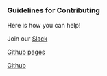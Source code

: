 ### Guidelines for Contributing
Here is how you can help!

Join our [Slack](https://eugenetech.slack.com/messages/CEFCH0KCK/)

[Github pages](https://pramslam.github.io/IndieGameCon/)

[Github](https://github.com/pramslam/IndieGameCon/)
